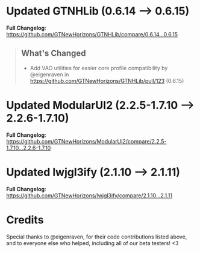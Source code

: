 # Updated GTNHLib (0.6.14 -->  0.6.15)
**Full Changelog**: https://github.com/GTNewHorizons/GTNHLib/compare/0.6.14...0.6.15
>## What's Changed
> * Add VAO utilities for easier core profile compatibility by @eigenraven in https://github.com/GTNewHorizons/GTNHLib/pull/123 (0.6.15)
>

# Updated ModularUI2 (2.2.5-1.7.10 -->  2.2.6-1.7.10)
**Full Changelog**: https://github.com/GTNewHorizons/ModularUI2/compare/2.2.5-1.7.10...2.2.6-1.7.10

# Updated lwjgl3ify (2.1.10 -->  2.1.11)
**Full Changelog**: https://github.com/GTNewHorizons/lwjgl3ify/compare/2.1.10...2.1.11

# Credits
Special thanks to @eigenraven, for their code contributions listed above, and to everyone else who helped, including all of our beta testers! <3